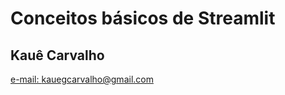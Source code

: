 # Conceitos básicos de Streamlit
## Kauê Carvalho
<a href="mailto:kauegcarvalho@gmail.com">e-mail: kauegcarvalho@gmail.com</a>

